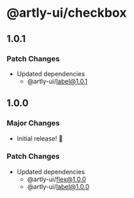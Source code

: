 # @artly-ui/checkbox

## 1.0.1

### Patch Changes

- Updated dependencies
  - @artly-ui/label@1.0.1

## 1.0.0

### Major Changes

- Initial release! 🎉

### Patch Changes

- Updated dependencies
  - @artly-ui/flex@1.0.0
  - @artly-ui/label@1.0.0
